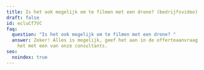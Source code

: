 ```yaml
---
title: Is het ook mogelijk om te filmen met een drone? (bedrijfsvideo)
draft: false
id: ecluCf7VC
faq:
  question: "Is het ook mogelijk om te filmen met een drone? "
  answer: Zeker! Alles is mogelijk, geef het aan in de offerteaanvraag of bespreek
    het met een van onze consultants.
seo:
  noindex: true
---
```

